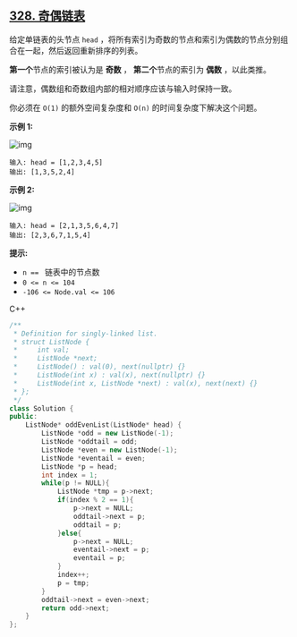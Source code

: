 ## [328. 奇偶链表](https://leetcode-cn.com/problems/odd-even-linked-list/)

给定单链表的头节点 `head` ，将所有索引为奇数的节点和索引为偶数的节点分别组合在一起，然后返回重新排序的列表。

**第一个**节点的索引被认为是 **奇数** ， **第二个**节点的索引为 **偶数** ，以此类推。

请注意，偶数组和奇数组内部的相对顺序应该与输入时保持一致。

你必须在 `O(1)` 的额外空间复杂度和 `O(n)` 的时间复杂度下解决这个问题。

**示例 1:**

![img](https://assets.leetcode.com/uploads/2021/03/10/oddeven-linked-list.jpg)

```
输入: head = [1,2,3,4,5]
输出: [1,3,5,2,4]
```

**示例 2:**

![img](https://assets.leetcode.com/uploads/2021/03/10/oddeven2-linked-list.jpg)

```
输入: head = [2,1,3,5,6,4,7]
输出: [2,3,6,7,1,5,4]
```

**提示:**

- `n == ` 链表中的节点数
- `0 <= n <= 104`
- `-106 <= Node.val <= 106`

C++

```c++
/**
 * Definition for singly-linked list.
 * struct ListNode {
 *     int val;
 *     ListNode *next;
 *     ListNode() : val(0), next(nullptr) {}
 *     ListNode(int x) : val(x), next(nullptr) {}
 *     ListNode(int x, ListNode *next) : val(x), next(next) {}
 * };
 */
class Solution {
public:
    ListNode* oddEvenList(ListNode* head) {
        ListNode *odd = new ListNode(-1);
        ListNode *oddtail = odd;
        ListNode *even = new ListNode(-1);
        ListNode *eventail = even;
        ListNode *p = head;
        int index = 1;
        while(p != NULL){
            ListNode *tmp = p->next;
            if(index % 2 == 1){
                p->next = NULL;
                oddtail->next = p;
                oddtail = p;
            }else{
                p->next = NULL;
                eventail->next = p;
                eventail = p;
            }
            index++;
            p = tmp;
        }
        oddtail->next = even->next;
        return odd->next;
    }
};
```